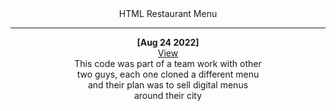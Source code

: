 <div align='center'>
  HTML Restaurant Menu

  ---

  __[Aug 24 2022]__  
  [View](https://alaanvv-menu.netlify.app)  
  This code was part of a team work with other  
  two guys, each one cloned a different menu  
  and their plan was to sell digital menus  
  around their city
</div>
